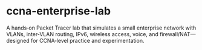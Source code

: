 # ccna-enterprise-lab
A hands‑on Packet Tracer lab that simulates a small enterprise network with VLANs, inter‑VLAN routing, IPv6, wireless access, voice, and firewall/NAT—designed for CCNA‑level practice and experimentation.
